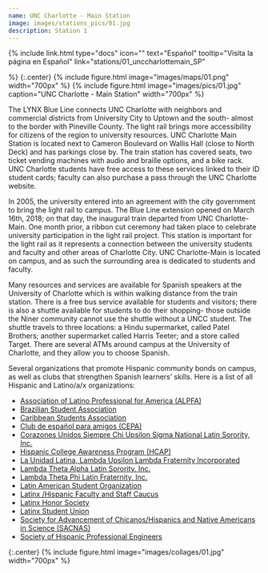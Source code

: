 ```yaml
---
name: UNC Charlotte - Main Station
image: images/stations_pics/01.jpg
description: Station 1
---
```


{%
  include link.html
  type="docs"
  icon=""
  text="Español"
  tooltip="Visita la página en Español"
  link="stations/01_unccharlottemain_SP"

%}
{:.center}
{%
  include figure.html
  image="images/maps/01.png"
  width="700px"
%}
{%
  include figure.html
  image="images/pics/01.jpg"
  caption="UNC Charlotte - Main Station"
  width="700px"
%}

The LYNX Blue Line connects UNC Charlotte with neighbors and commercial districts from University City to Uptown and the south- almost to the border with Pineville County. The light rail brings more accessibility for citizens of the region to university resources. UNC Charlotte Main Station is located next to Cameron Boulevard on Wallis Hall (close to North Deck) and has parkings close by. The train station has covered seats, two ticket vending machines with audio and braille options, and a bike rack. UNC Charlotte students have free access to these services linked to their ID student cards; faculty can also purchase a pass through the UNC Charlotte website. 

In 2005, the university entered into an agreement with the city government to bring the light rail to campus. The Blue Line extension opened on March 16th, 2018; on that day, the inaugural train departed from UNC Charlotte-Main. One month prior, a ribbon cut ceremony had taken place to celebrate university participation in the light rail project. This station is important for the light rail as it represents a connection between the university students and faculty and other areas of Charlotte City. UNC Charlotte-Main is located on campus, and as such the surrounding area is dedicated to students and faculty.

Many resources and services are available for Spanish speakers at the University of Charlotte which is within walking distance from the train station. There is a free bus service available for students and visitors; there is also a shuttle available for students to do their shopping- those outside the Niner community cannot use the shuttle without a UNCC student. The shuttle travels to three locations: a Hindu supermarket, called Patel Brothers; another supermarket called Harris Teeter; and a store called Target. There are several ATMs around campus at the University of Charlotte, and they allow you to choose Spanish. 

Several organizations that promote Hispanic community bonds on campus, as well as clubs that strengthen Spanish learners’ skills. Here is a list of all Hispanic and Latino/a/x organizations:

- [Association of Latino Professional for America (ALPFA)](https://ninerengage.uncc.edu/organization/association-of-latino-professional-for-america)
- [Brazilian Student Association](https://ninerengage.uncc.edu/organization/brasa)
- [Caribbean Students Association](https://ninerengage.uncc.edu/organization/caribbean-students-association)
- [Club de español para amigos (CEPA)](https://ninerengage.uncc.edu/organization/spanish-club-cepa)
- [Corazones Unidos Siempre Chi Upsilon Sigma National Latin Sorority, Inc.](https://ninerengage.uncc.edu/organization/chiupsilonsigma)
- [Hispanic College Awareness Program (HCAP)](https://ninerengage.uncc.edu/organization/hcapuncc)
- [La Unidad Latina, Lambda Upsilon Lambda Fraternity Incorporated](https://ninerengage.uncc.edu/organization/launidadlatina)
- [Lambda Theta Alpha Latin Sorority, Inc.](https://ninerengage.uncc.edu/organization/lambda-theta-alpha-latin-sorority-incorporated)
- [Lambda Theta Phi Latin Fraternity, Inc.](https://ninerengage.uncc.edu/organization/lambda-theta-phi)
- [Latin American Student Organization](https://ninerengage.uncc.edu/organization/latin-american-student-organization)
- [Latinx /Hispanic Faculty and Staff Caucus](https://guides.library.charlotte.edu/c.php?g=1098008&p=8007492)
- [Latinx Honor Society](https://ninerengage.uncc.edu/organization/latinxuncc)
- [Latinx Student Union](https://ninerengage.uncc.edu/organization/latinxstudentunion)
- [Society for Advancement of Chicanos/Hispanics and Native Americans in Science (SACNAS)](https://linktr.ee/sacnascharlotte)
- [Society of Hispanic Professional Engineers](https://ninerengage.uncc.edu/organization/society-of-hispanic-professional-engineers)

{:.center}
{%
include figure.html
image="images/collages/01.jpg"
width="700px"
%}